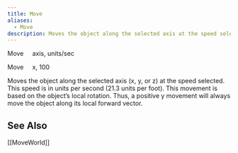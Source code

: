 ```yaml
---
title: Move
aliases:
  - Move
description: Moves the object along the selected axis at the speed selected.
---
```

Move &nbsp; &nbsp; axis, units/sec

Move &nbsp; &nbsp; x, 100

Moves the object along the selected axis (x, y, or z) at the speed selected. This speed is in units per second (21.3 units per foot). This movement is based on the object’s local rotation. Thus, a positive y movement will always move the object along its local forward vector.

## See Also
[[MoveWorld]]  
